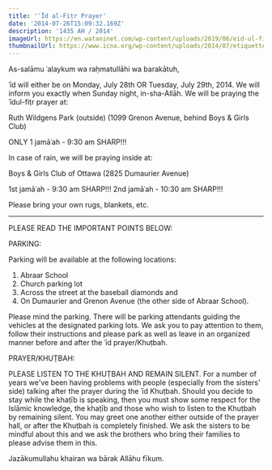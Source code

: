 ```yaml
---
title: 'ʿĪd al-Fiṭr Prayer'
date: '2014-07-26T15:09:32.169Z'
description: '1435 AH / 2014'
imageUrl: https://en.wataninet.com/wp-content/uploads/2019/06/eid-ul-fitr-mubarak-wallpaper.jpg
thumbnailUrl: https://www.icna.org/wp-content/uploads/2014/07/etiquettes-eid.jpg
---
```


As-salāmu ʿalaykum wa raḥmatullāhi wa barakātuh,

ʿīd will either be on Monday, July 28th OR Tuesday, July 29th, 2014. We will inform you exactly when Sunday night, in-sha-Allāh. We will be praying the ʿīdul-fiṭr prayer at:

Ruth Wildgens Park (outside)
(1099 Grenon Avenue, behind Boys & Girls Club)

ONLY 1 jamāʿah - 9:30 am SHARP!!!

In case of rain, we will be praying inside at:

Boys & Girls Club of Ottawa
(2825 Dumaurier Avenue)

1st jamāʿah - 9:30 am SHARP!!!
2nd jamāʿah - 10:30 am SHARP!!!

Please bring your own rugs, blankets, etc.

---

PLEASE READ THE IMPORTANT POINTS BELOW:

PARKING:

Parking will be available at the following locations:

1. Abraar School
2. Church parking lot
3. Across the street at the baseball diamonds and
4. On Dumaurier and Grenon Avenue (the other side of Abraar School).

Please mind the parking. There will be parking attendants guiding the vehicles at the designated parking lots. We ask you to pay attention to them, follow their instructions and please park as well as leave in an organized manner before and after the ʿīd prayer/Khuṭbah.

PRAYER/KHUṬBAH:

PLEASE LISTEN TO THE KHUṬBAH AND REMAIN SILENT. For a number of years we've been having problems with people (especially from the sisters' side) talking after the prayer during the ʿīd Khuṭbah. Should you decide to stay while the khaṭīb is speaking, then you must show some respect for the Islāmic knowledge, the khaṭīb and those who wish to listen to the Khuṭbah by remaining silent. You may greet one another either outside of the prayer hall, or after the Khuṭbah is completely finished. We ask the sisters to be mindful about this and we ask the brothers who bring their families to please advise them in this.

Jazākumullahu khairan wa bārak Allāhu fīkum.
